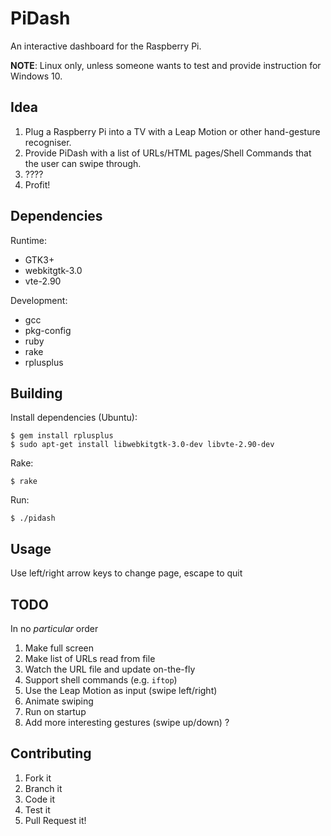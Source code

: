 PiDash
======

An interactive dashboard for the Raspberry Pi.

__NOTE__: Linux only, unless someone wants to test and provide instruction for Windows 10.

Idea
----

1. Plug a Raspberry Pi into a TV with a Leap Motion or other hand-gesture recogniser.
2. Provide PiDash with a list of URLs/HTML pages/Shell Commands that the user can swipe through.
3. ????
4. Profit!

Dependencies
-------------

Runtime:
* GTK3+
* webkitgtk-3.0
* vte-2.90

Development:
* gcc
* pkg-config
* ruby
* rake
* rplusplus


Building
--------

Install dependencies (Ubuntu):

    $ gem install rplusplus
    $ sudo apt-get install libwebkitgtk-3.0-dev libvte-2.90-dev

Rake:

    $ rake

Run:

    $ ./pidash

Usage
-----

Use left/right arrow keys to change page, escape to quit

TODO
----

In no _particular_ order
1. Make full screen
1. Make list of URLs read from file
1. Watch the URL file and update on-the-fly
1. Support shell commands (e.g. `iftop`)
1. Use the Leap Motion as input (swipe left/right)
1. Animate swiping
1. Run on startup
1. Add more interesting gestures (swipe up/down) ?

Contributing
------------

1. Fork it
1. Branch it
1. Code it
1. Test it
1. Pull Request it!
